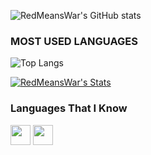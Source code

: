 ![RedMeansWar's GitHub stats](https://github-readme-stats-gold-psi.vercel.app/api?username=RedMeansWar&show_icons=true&theme=tokyonight)
### MOST USED LANGUAGES
![Top Langs](https://github-readme-stats-gold-psi.vercel.app/api/top-langs/?username=RedMeansWar&theme=tokyonight)

[![RedMeansWar's Stats](https://github-readme-stats-gold-psi.vercel.app/api/wakatime?username=RedMeansWar&v=2)](https://github.com/RedMeansWar/github-readme-stats)

### Languages That I Know
<img height="32" width="32" src="https://cdn.simpleicons.org/csharp/#512BD4" />
<img height="32" width="32" src="https://cdn.simpleicons.org/javascript/#F7DF1E" />
